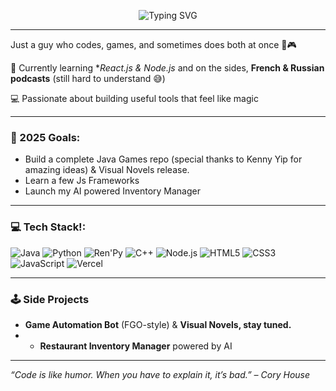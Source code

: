 <p align="center">
  <img src="https://readme-typing-svg.demolab.com?font=Fira+Code&pause=1200&color=00FEEF&center=true&vCenter=true&width=500&lines=Hi+there!+%F0%9F%91%8B;I+am+Mavileth+Samuel+John+Jacob+%F0%9F%92%AB" alt="Typing SVG" />
</p>



---
 Just a guy who codes, games, and sometimes does both at once 🤖🎮

🌱 Currently learning **React.js & Node.js* and on the sides, **French & Russian podcasts** (still hard to understand 😅)  

💻 Passionate about building useful tools that feel like magic  

---
### 🎯 2025 Goals:  
- Build a complete Java Games repo (special thanks to Kenny Yip for amazing ideas) & Visual Novels release.
- Learn a few Js Frameworks 
- Launch my AI powered Inventory Manager
  
---
### 💻 Tech Stack!:
![Java](https://img.shields.io/badge/-Java-007396?style=flat&logo=java&logoColor=white)
![Python](https://img.shields.io/badge/-Python-3776AB?style=flat&logo=python&logoColor=white)
![Ren'Py](https://img.shields.io/badge/-Ren'Py-302C2C?style=flat&logo=renpy&logoColor=white)
![C++](https://img.shields.io/badge/-C++-00599C?style=flat&logo=c%2b%2b&logoColor=white)
![Node.js](https://img.shields.io/badge/-Node.js-339933?style=flat&logo=node.js&logoColor=white)
![HTML5](https://img.shields.io/badge/-HTML5-E34F26?style=flat&logo=html5&logoColor=white)
![CSS3](https://img.shields.io/badge/-CSS3-1572B6?style=flat&logo=css3&logoColor=white)
![JavaScript](https://img.shields.io/badge/-JavaScript-F7DF1E?style=flat&logo=javascript&logoColor=black)
![Vercel](https://img.shields.io/badge/-Vercel-000?style=flat&logo=vercel&logoColor=white)

---
### 🕹️ Side Projects
- **Game Automation Bot** (FGO-style) & **Visual Novels, stay tuned.**
- - **Restaurant Inventory Manager** powered by AI


---

_“Code is like humor. When you have to explain it, it’s bad.” – Cory House_
